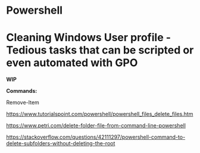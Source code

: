 # Powershell
# Cleaning Windows User profile - Tedious tasks that can be scripted or even automated with GPO

**WIP**

**Commands:**

Remove-Item

https://www.tutorialspoint.com/powershell/powershell_files_delete_files.htm

https://www.petri.com/delete-folder-file-from-command-line-powershell

https://stackoverflow.com/questions/42111297/powershell-command-to-delete-subfolders-without-deleting-the-root
